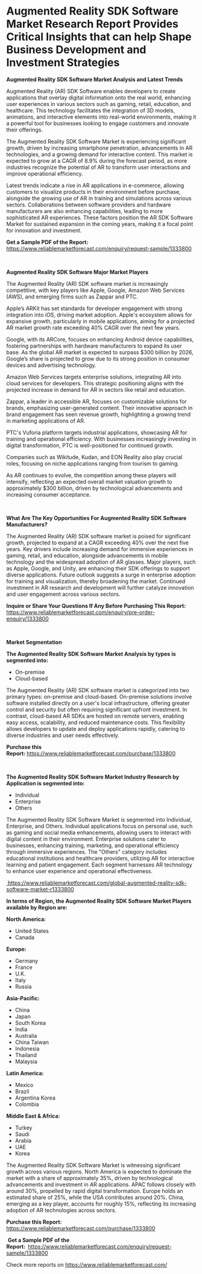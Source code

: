 <p><h1>Augmented Reality SDK Software Market Research Report Provides Critical Insights that can help Shape Business Development and Investment Strategies</h1></p><p><strong>Augmented Reality SDK Software Market Analysis and Latest Trends</strong></p>
<p><p>Augmented Reality (AR) SDK Software enables developers to create applications that overlay digital information onto the real world, enhancing user experiences in various sectors such as gaming, retail, education, and healthcare. This technology facilitates the integration of 3D models, animations, and interactive elements into real-world environments, making it a powerful tool for businesses looking to engage customers and innovate their offerings.</p><p>The Augmented Reality SDK Software Market is experiencing significant growth, driven by increasing smartphone penetration, advancements in AR technologies, and a growing demand for interactive content. This market is expected to grow at a CAGR of 8.9% during the forecast period, as more industries recognize the potential of AR to transform user interactions and improve operational efficiency. </p><p>Latest trends indicate a rise in AR applications in e-commerce, allowing customers to visualize products in their environment before purchase, alongside the growing use of AR in training and simulations across various sectors. Collaborations between software providers and hardware manufacturers are also enhancing capabilities, leading to more sophisticated AR experiences. These factors position the AR SDK Software Market for sustained expansion in the coming years, making it a focal point for innovation and investment.</p></p>
<p><strong>Get a Sample PDF of the Report:&nbsp;</strong> <a href="https://www.reliablemarketforecast.com/enquiry/request-sample/1333800?utm_campaign=3327&utm_medium=2&utm_source=Github&utm_content=ia&utm_term=24032025&utm_id=augmented-reality-sdk-software">https://www.reliablemarketforecast.com/enquiry/request-sample/1333800</a></p>
<p>&nbsp;</p>
<p><strong>Augmented Reality SDK Software Major Market Players</strong></p>
<p><p>The Augmented Reality (AR) SDK software market is increasingly competitive, with key players like Apple, Google, Amazon Web Services (AWS), and emerging firms such as Zappar and PTC. </p><p>Apple’s ARKit has set standards for developer engagement with strong integration into iOS, driving market adoption. Apple's ecosystem allows for expansive growth, particularly in mobile applications, aiming for a projected AR market growth rate exceeding 40% CAGR over the next few years.</p><p>Google, with its ARCore, focuses on enhancing Android device capabilities, fostering partnerships with hardware manufacturers to expand its user base. As the global AR market is expected to surpass $300 billion by 2026, Google’s share is projected to grow due to its strong position in consumer devices and advertising technology.</p><p>Amazon Web Services targets enterprise solutions, integrating AR into cloud services for developers. This strategic positioning aligns with the projected increase in demand for AR in sectors like retail and education.</p><p>Zappar, a leader in accessible AR, focuses on customizable solutions for brands, emphasizing user-generated content. Their innovative approach in brand engagement has seen revenue growth, highlighting a growing trend in marketing applications of AR.</p><p>PTC's Vuforia platform targets industrial applications, showcasing AR for training and operational efficiency. With businesses increasingly investing in digital transformation, PTC is well-positioned for continued growth.</p><p>Companies such as Wikitude, Kudan, and EON Reality also play crucial roles, focusing on niche applications ranging from tourism to gaming. </p><p>As AR continues to evolve, the competition among these players will intensify, reflecting an expected overall market valuation growth to approximately $300 billion, driven by technological advancements and increasing consumer acceptance.</p></p>
<p>&nbsp;</p>
<p><strong>What Are The Key Opportunities For Augmented Reality SDK Software Manufacturers?</strong></p>
<p><p>The Augmented Reality (AR) SDK software market is poised for significant growth, projected to expand at a CAGR exceeding 40% over the next five years. Key drivers include increasing demand for immersive experiences in gaming, retail, and education, alongside advancements in mobile technology and the widespread adoption of AR glasses. Major players, such as Apple, Google, and Unity, are enhancing their SDK offerings to support diverse applications. Future outlook suggests a surge in enterprise adoption for training and visualization, thereby broadening the market. Continued investment in AR research and development will further catalyze innovation and user engagement across various sectors.</p></p>
<p><strong>Inquire or Share Your Questions If Any Before Purchasing This Report:</strong> <a href="https://www.reliablemarketforecast.com/enquiry/pre-order-enquiry/1333800?utm_campaign=3327&utm_medium=2&utm_source=Github&utm_content=ia&utm_term=24032025&utm_id=augmented-reality-sdk-software">https://www.reliablemarketforecast.com/enquiry/pre-order-enquiry/1333800</a></p>
<p>&nbsp;</p>
<p><strong>Market Segmentation</strong></p>
<p><strong>The Augmented Reality SDK Software Market Analysis by types is segmented into:</strong></p>
<p><ul><li>On-premise</li><li>Cloud-based</li></ul></p>
<p><p>The Augmented Reality (AR) SDK software market is categorized into two primary types: on-premise and cloud-based. On-premise solutions involve software installed directly on a user's local infrastructure, offering greater control and security but often requiring significant upfront investment. In contrast, cloud-based AR SDKs are hosted on remote servers, enabling easy access, scalability, and reduced maintenance costs. This flexibility allows developers to update and deploy applications rapidly, catering to diverse industries and user needs effectively.</p></p>
<p><strong>Purchase this Report:&nbsp;</strong><a href="https://www.reliablemarketforecast.com/purchase/1333800?utm_campaign=3327&utm_medium=2&utm_source=Github&utm_content=ia&utm_term=24032025&utm_id=augmented-reality-sdk-software">https://www.reliablemarketforecast.com/purchase/1333800</a></p>
<p>&nbsp;</p>
<p><strong>The Augmented Reality SDK Software Market Industry Research by Application is segmented into:</strong></p>
<p><ul><li>Individual</li><li>Enterprise</li><li>Others</li></ul></p>
<p><p>The Augmented Reality SDK Software Market is segmented into Individual, Enterprise, and Others. Individual applications focus on personal use, such as gaming and social media enhancements, allowing users to interact with digital content in their environment. Enterprise solutions cater to businesses, enhancing training, marketing, and operational efficiency through immersive experiences. The "Others" category includes educational institutions and healthcare providers, utilizing AR for interactive learning and patient engagement. Each segment harnesses AR technology to enhance user experience and operational effectiveness.</p></p>
<p><a href="https://www.reliablemarketforecast.com/global-augmented-reality-sdk-software-market-r1333800?utm_campaign=3327&utm_medium=2&utm_source=Github&utm_content=ia&utm_term=24032025&utm_id=augmented-reality-sdk-software">&nbsp;https://www.reliablemarketforecast.com/global-augmented-reality-sdk-software-market-r1333800</a></p>
<p><strong>In terms of Region, the Augmented Reality SDK Software Market Players available by Region are:</strong></p>
<p>
    <p> <strong> North America: </strong>
        <ul>
            <li>United States</li>
            <li>Canada</li>
        </ul>
        </p> 
    <p> <strong> Europe: </strong>
        <ul>
            <li>Germany</li>
            <li>France</li>
            <li>U.K.</li>
            <li>Italy</li>
            <li>Russia</li>
        </ul>
        </p> 
    <p> <strong> Asia-Pacific: </strong>
        <ul>
            <li>China</li>
            <li>Japan</li>
            <li>South Korea</li>
            <li>India</li>
            <li>Australia</li>
            <li>China Taiwan</li>
            <li>Indonesia</li>
            <li>Thailand</li>
            <li>Malaysia</li>
        </ul>
        </p> 
    <p> <strong> Latin America: </strong>
        <ul>
            <li>Mexico</li>
            <li>Brazil</li>
            <li>Argentina Korea</li>
            <li>Colombia</li>
        </ul>
        </p> 
    <p> <strong> Middle East & Africa: </strong>
        <ul>
            <li>Turkey</li>
            <li>Saudi</li>
            <li>Arabia</li>
            <li>UAE</li>
            <li>Korea</li>
        </ul>
    </p>
    </p>
<p><p>The Augmented Reality SDK Software Market is witnessing significant growth across various regions. North America is expected to dominate the market with a share of approximately 35%, driven by technological advancements and investment in AR applications. APAC follows closely with around 30%, propelled by rapid digital transformation. Europe holds an estimated share of 25%, while the USA contributes around 20%. China, emerging as a key player, accounts for roughly 15%, reflecting its increasing adoption of AR technologies across sectors.</p></p>
<p><strong>Purchase this Report: </strong><a href="https://www.reliablemarketforecast.com/purchase/1333800?utm_campaign=3327&utm_medium=2&utm_source=Github&utm_content=ia&utm_term=24032025&utm_id=augmented-reality-sdk-software">https://www.reliablemarketforecast.com/purchase/1333800</a></p>
<p>&nbsp;<strong>Get a Sample PDF of the Report:&nbsp;&nbsp;</strong><a href="https://www.reliablemarketforecast.com/enquiry/request-sample/1333800?utm_campaign=3327&utm_medium=2&utm_source=Github&utm_content=ia&utm_term=24032025&utm_id=augmented-reality-sdk-software">https://www.reliablemarketforecast.com/enquiry/request-sample/1333800</a></p>
<p><strong></strong></p>
<p>Check more reports on <a href="https://www.reliablemarketforecast.com/?utm_campaign=3327&utm_medium=2&utm_source=Github&utm_content=ia&utm_term=24032025&utm_id=augmented-reality-sdk-software">https://www.reliablemarketforecast.com/</a></p>